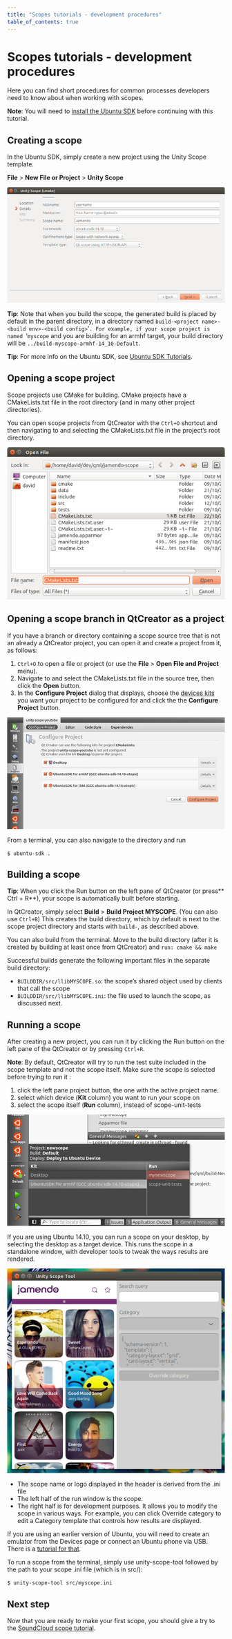 ```yaml
---
title: "Scopes tutorials - development procedures"
table_of_contents: true
---
```


# Scopes tutorials - development procedures

Here you can find short procedures for common processes developers need to
know about when working with scopes.

**Note**: You will need to [install the Ubuntu SDK](../../platform/sdk/installing-the-sdk.md) before continuing with this tutorial.

## Creating a scope

In the Ubuntu SDK, simply create a new project using the Unity Scope template.

**File** &gt; **New File or Project** &gt; **Unity Scope**

![](../../../media/scope-tutorial-Screenshot_2015-02-25_09-20-37.png)

**Tip**: Note that when you build the scope, the generated build is placed by default in the parent directory, in a directory named `build-<project name>-<build env>-<build config>`'`. For example, if your scope project is named `‘`myscope` and you are building for an armhf target, your build directory will be `../build-myscope-armhf-14_10-Default`.

**Tip**: For more info on the Ubuntu SDK, see [Ubuntu SDK Tutorials](../../platform/sdk/tutorials/index.md).

## Opening a scope project

Scope projects use CMake for building. CMake projects have a CMakeLists.txt
file in the root directory (and in many other project directories).

You can open scope projects from QtCreator with the `Ctrl+O` shortcut
and then navigating to and selecting the CMakeLists.txt file in the project’s
root directory.

![](../../../media/scope-project-open.png)

## Opening a scope branch in QtCreator as a project

If you have a branch or directory containing a scope source tree that is not
an already a QtCreator project, you can open it and create a project from it,
as follows:

  1. `Ctrl+O` to open a file or project (or use the **File** &gt; **Open File and Project** menu).
  2. Navigate to and select the CMakeLists.txt file in the source tree, then click the **Open** button.
  3. In the **Configure Project** dialog that displays, choose the [devices kits](../../platform/sdk/tutorials-click-targets-and-device-kits.md) you want your project to be configured for and click the the **Configure Project** button.

![](../../../media/scope-tutorial-scope-branch-project-config.png)

From a terminal, you can also navigate to the directory and run

```
$ ubuntu-sdk .
```

## Building a scope

**Tip**: When you click the Run button on the left pane of QtCreator (or press** Ctrl + R**), your scope is automatically built before starting.

In QtCreator, simply select **Build** &gt; **Build Project MYSCOPE**. (You can
also use `Ctrl+B`) This creates the build directory, which by default
is next to the scope project directory and starts with `build-`, as described
above.

You can also build from the terminal. Move to the build directory (after it is
created by building at least once from QtCreator) and `run: cmake && make`

Successful builds generate the following important files in the separate build
directory:

  * `BUILDDIR/src/llibMYSCOPE.so`: the scope’s shared object used by clients that call the scope
  * `BUILDDIR/src/llibMYSCOPE.ini`: the file used to launch the scope, as discussed next.

## Running a scope

After creating a new project, you can run it by clicking the Run button on the
left pane of the QtCreator or by pressing `Ctrl+R`.

**Note**: By default, QtCreator will try to run the test suite included in the scope template and not the scope itself. Make sure the scope is selected before trying to run it :

  1. click the left pane project button, the one with the active project name.
  2. select which device (**Kit** column) you want to run your scope on
  3. select the scope itself (**Run** column), instead of scope-unit-tests

![](../../../media/scope-run-tests-vs-scope.png)

If you are using Ubuntu 14.10, you can run a scope on your desktop, by
selecting the desktop as a target device. This runs the scope in a standalone
window, with developer tools to tweak the ways results are rendered.

![](../../../media/unity-scope-tool.png)

  * The scope name or logo displayed in the header is derived from the .ini file
  * The left half of the run window is the scope.
  * The right half is for development purposes. It allows you to modify the scope in various ways. For example, you can click Override category to edit a Category template that controls how results are displayed.

If you are using an earlier version of Ubuntu, you will need to create an
emulator from the Devices page or connect an Ubuntu phone via USB. There is a [tutorial for that](../../platform/sdk/tutorials-running-apps-from-the-sdk/).

To run a scope from the terminal, simply use unity-scope-tool followed by the
path to your scope .ini file (which is in src/):

```
$ unity-scope-tool src/myscope.ini
```

## Next step

Now that you are ready to make your first scope, you should give a try to the
[SoundCloud scope tutorial](/scopes/tutorials/write-a-json-scope-in-cpp/).
